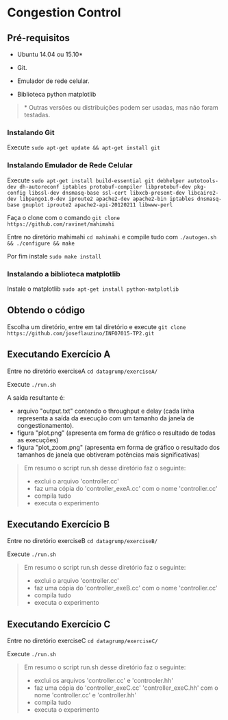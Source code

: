 # Congestion Control

## Pré-requisitos
- Ubuntu 14.04 ou 15.10*

- Git.

- Emulador de rede celular.

- Biblioteca python matplotlib

> \* Outras versões ou distribuições podem ser usadas, mas não foram testadas.

### Instalando Git
Execute `sudo apt-get update && apt-get install git`

### Instalando Emulador de Rede Celular

Execute `sudo apt-get install build-essential git debhelper autotools-dev dh-autoreconf iptables protobuf-compiler libprotobuf-dev pkg-config libssl-dev dnsmasq-base ssl-cert libxcb-present-dev libcairo2-dev libpango1.0-dev iproute2 apache2-dev apache2-bin iptables dnsmasq-base gnuplot iproute2 apache2-api-20120211 libwww-perl`

Faça o clone com o comando `git clone https://github.com/ravinet/mahimahi`

Entre no diretório mahimahi `cd mahimahi` e compile tudo com `./autogen.sh && ./configure && make`

Por fim instale `sudo make install`

### Instalando a biblioteca matplotlib
Instale o matplotlib `sudo apt-get install python-matplotlib`
## Obtendo o código

Escolha um diretório, entre em tal diretório e execute `git clone https://github.com/joseflauzino/INFO7015-TP2.git`

## Executando Exercício A

Entre no diretório exerciseA `cd datagrump/exerciseA/`

Execute `./run.sh`

A saída resultante é:
- arquivo "output.txt" contendo o throughput e delay (cada linha representa a saída da execução com um tamanho da janela de congestionamento).
- figura "plot.png" (apresenta em forma de gráfico o resultado de todas as execuções)
- figura "plot_zoom.png" (apresenta em forma de gráfico o resultado dos tamanhos de janela que obtiveram potências mais significativas)

> Em resumo o script run.sh desse diretório faz o seguinte:
> - exclui o arquivo 'controller.cc'
> - faz uma cópia do 'controller_exeA.cc' com o nome 'controller.cc'
> - compila tudo
> - executa o experimento

## Executando Exercício B
Entre no diretório exerciseB `cd datagrump/exerciseB/`

Execute `./run.sh`

> Em resumo o script run.sh desse diretório faz o seguinte:
> - exclui o arquivo 'controller.cc'
> - faz uma cópia do 'controller_exeB.cc' com o nome 'controller.cc'
> - compila tudo
> - executa o experimento

## Executando Exercício C
Entre no diretório exerciseC `cd datagrump/exerciseC/`

Execute `./run.sh`

> Em resumo o script run.sh desse diretório faz o seguinte:
> - exclui os arquivos 'controller.cc' e 'controoler.hh'
> - faz uma cópia do 'controller_exeC.cc' 'controller_exeC.hh' com o nome 'controller.cc' e 'controller.hh'
> - compila tudo
> - executa o experimento

